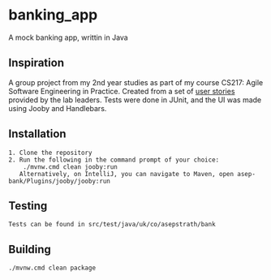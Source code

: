 # banking_app
A mock banking app, writtin in Java

## Inspiration
A group project from my 2nd year studies as part of my course CS217: Agile Software Engineering in Practice. Created from a set of [user stories](https://github.com/ricky582/banking_app/blob/master/UserStories.pdf) provided by the lab leaders. Tests were done in JUnit, and the UI was made using Jooby and Handlebars.

## Installation 
    1. Clone the repository
    2. Run the following in the command prompt of your choice:
        ./mvnw.cmd clean jooby:run
       Alternatively, on IntelliJ, you can navigate to Maven, open asep-bank/Plugins/jooby/jooby:run

## Testing
    Tests can be found in src/test/java/uk/co/asepstrath/bank

## Building
    ./mvnw.cmd clean package

